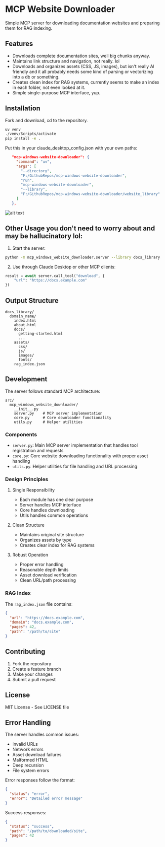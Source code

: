 # MCP Website Downloader

Simple MCP server for downloading documentation websites and preparing them for RAG indexing.

## Features

- Downloads complete documentation sites, well big chunks anyway.
- Maintains link structure and navigation, not really. lol
- Downloads and organizes assets (CSS, JS, images), but isn't really AI friendly and it all probably needs some kind of parsing or vectorizing into a db or something.
- Creates clean index for RAG systems, currently seems to make an index in each folder, not even looked at it.
- Simple single-purpose MCP interface, yup.

## Installation

Fork and download, cd to the repository.
```bash
uv venv
./venv/Scripts/activate
pip install -e .
```

Put this in your claude_desktop_config.json with your own paths:

```json
   "mcp-windows-website-downloader": {
     "command": "uv",
     "args": [
       "--directory",
       "F:/GithubRepos/mcp-windows-website-downloader",
       "run",
       "mcp-windows-website-downloader",
       "--library",
       "F:/GithubRepos/mcp-windows-website-downloader/website_library"
     ]
   },
```

![alt text]({52E8102D-678C-44FE-9B0E-491483808EB6}.png)

## Other Usage you don't need to worry about and may be hallucinatory lol:

1. Start the server:
```bash
python -m mcp_windows_website_downloader.server --library docs_library
```

2. Use through Claude Desktop or other MCP clients:
```python
result = await server.call_tool("download", {
    "url": "https://docs.example.com"
})
```

## Output Structure

```
docs_library/
  domain_name/
    index.html
    about.html
    docs/
      getting-started.html
      ...
    assets/
      css/
      js/
      images/
      fonts/
    rag_index.json
```

## Development

The server follows standard MCP architecture:

```
src/
  mcp_windows_website_downloader/
    __init__.py
    server.py    # MCP server implementation
    core.py      # Core downloader functionality
    utils.py     # Helper utilities
```

### Components

- `server.py`: Main MCP server implementation that handles tool registration and requests
- `core.py`: Core website downloading functionality with proper asset handling
- `utils.py`: Helper utilities for file handling and URL processing

### Design Principles

1. Single Responsibility
   - Each module has one clear purpose
   - Server handles MCP interface
   - Core handles downloading
   - Utils handles common operations

2. Clean Structure
   - Maintains original site structure
   - Organizes assets by type
   - Creates clear index for RAG systems

3. Robust Operation
   - Proper error handling
   - Reasonable depth limits
   - Asset download verification
   - Clean URL/path processing

### RAG Index

The `rag_index.json` file contains:
```json
{
  "url": "https://docs.example.com",
  "domain": "docs.example.com", 
  "pages": 42,
  "path": "/path/to/site"
}
```

## Contributing

1. Fork the repository
2. Create a feature branch
3. Make your changes
4. Submit a pull request

## License

MIT License - See LICENSE file

## Error Handling

The server handles common issues:

- Invalid URLs
- Network errors
- Asset download failures  
- Malformed HTML
- Deep recursion
- File system errors

Error responses follow the format:
```json
{
  "status": "error",
  "error": "Detailed error message"
}
```

Success responses:
```json
{
  "status": "success",
  "path": "/path/to/downloaded/site",
  "pages": 42
}
```